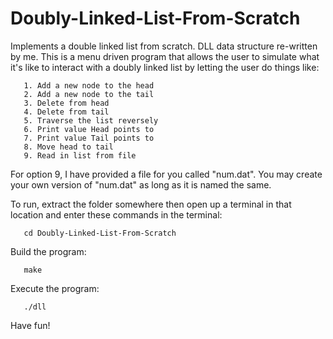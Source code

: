 # Doubly-Linked-List-From-Scratch
Implements a double linked list from scratch. DLL data structure re-written by me. This is a menu driven program that allows the user to simulate what it's like to interact with a doubly linked list by letting the user do things like: 
```
   1. Add a new node to the head
   2. Add a new node to the tail
   3. Delete from head
   4. Delete from tail
   5. Traverse the list reversely
   6. Print value Head points to
   7. Print value Tail points to
   8. Move head to tail
   9. Read in list from file
```

For option 9, I have provided a file for you called "num.dat". You may create your own version of "num.dat" as long as it is named the same.

To run, extract the folder somewhere then open up a terminal in that location and enter these commands in the terminal:

```
   cd Doubly-Linked-List-From-Scratch  
```

Build the program:
```
   make
```

Execute the program:
```
   ./dll
```

Have fun!
   
 
    

